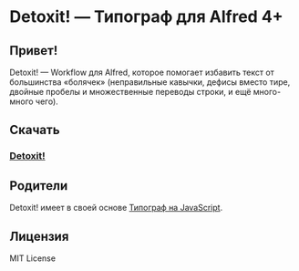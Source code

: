 Detoxit! — Типограф для Alfred 4+
======================
## Привет!
Detoxit! — Workflow для Alfred, которое помогает избавить текст от большинства «болячек» (неправильные кавычки, дефисы вместо тире, двойные пробелы и множественные переводы строки, и ещё много-много чего).
## Скачать
### [Detoxit!](https://github.com/vandesign/alfred-detoxit/raw/master/Detoxit.alfredworkflow)
## Родители
Detoxit! имеет в своей основе [Типограф на JavaScript](https://github.com/typograf/typograf).
## Лицензия
MIT License
